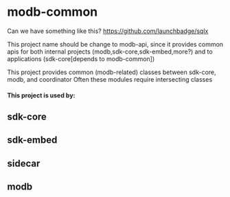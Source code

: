 # modb-common

Can we have something like this? https://github.com/launchbadge/sqlx

This project name should be change to modb-api, since it provides common apis for both internal
projects (modb,sdk-core,sdk-embed,more?) and to applications (sdk-core[depends to modb-common])

This project provides common (modb-related) classes between sdk-core, modb, and coordinator
Often these modules require intersecting classes

#### This project is used by:

## sdk-core

#### 

## sdk-embed

#### 

## sidecar

#### 

## modb

#### 